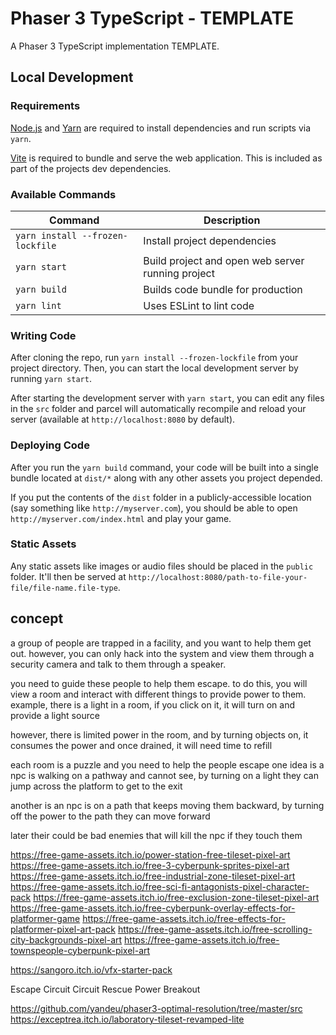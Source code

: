 # Phaser 3 TypeScript - TEMPLATE

A Phaser 3 TypeScript implementation TEMPLATE.

## Local Development

### Requirements

[Node.js](https://nodejs.org) and [Yarn](https://yarnpkg.com/) are required to install dependencies and run scripts via `yarn`.

[Vite](https://vitejs.dev/) is required to bundle and serve the web application. This is included as part of the projects dev dependencies.

### Available Commands

| Command | Description |
|---------|-------------|
| `yarn install --frozen-lockfile` | Install project dependencies |
| `yarn start` | Build project and open web server running project |
| `yarn build` | Builds code bundle for production |
| `yarn lint` | Uses ESLint to lint code |

### Writing Code

After cloning the repo, run `yarn install --frozen-lockfile` from your project directory. Then, you can start the local development
server by running `yarn start`.

After starting the development server with `yarn start`, you can edit any files in the `src` folder
and parcel will automatically recompile and reload your server (available at `http://localhost:8080`
by default).

### Deploying Code

After you run the `yarn build` command, your code will be built into a single bundle located at
`dist/*` along with any other assets you project depended.

If you put the contents of the `dist` folder in a publicly-accessible location (say something like `http://myserver.com`),
you should be able to open `http://myserver.com/index.html` and play your game.

### Static Assets

Any static assets like images or audio files should be placed in the `public` folder. It'll then be served at `http://localhost:8080/path-to-file-your-file/file-name.file-type`.






concept
-----------
a group of people are trapped in a facility, and you want to help them get out.
however, you can only hack into the system and view them through a security camera
and talk to them through a speaker.

you need to guide these people to help them escape. to do this, you will view a room
and interact with different things to provide power to them. example, there is a light
in a room, if you click on it, it will turn on and provide a light source

however, there is limited power in the room, and by turning objects on, it consumes the power
and once drained, it will need time to refill

each room is a puzzle and you need to help the people escape
one idea is a npc is walking on a pathway and cannot see, by turning on a light
they can jump across the platform to get to the exit

another is an npc is on a path that keeps moving them backward, by turning off the power to the path
they can move forward

later their could be bad enemies that will kill the npc if they touch them


https://free-game-assets.itch.io/power-station-free-tileset-pixel-art
https://free-game-assets.itch.io/free-3-cyberpunk-sprites-pixel-art
https://free-game-assets.itch.io/free-industrial-zone-tileset-pixel-art
https://free-game-assets.itch.io/free-sci-fi-antagonists-pixel-character-pack
https://free-game-assets.itch.io/free-exclusion-zone-tileset-pixel-art
https://free-game-assets.itch.io/free-cyberpunk-overlay-effects-for-platformer-game
https://free-game-assets.itch.io/free-effects-for-platformer-pixel-art-pack
https://free-game-assets.itch.io/free-scrolling-city-backgrounds-pixel-art
https://free-game-assets.itch.io/free-townspeople-cyberpunk-pixel-art

https://sangoro.itch.io/vfx-starter-pack

Escape Circuit
Circuit Rescue
Power Breakout

https://github.com/yandeu/phaser3-optimal-resolution/tree/master/src
https://exceptrea.itch.io/laboratory-tileset-revamped-lite
